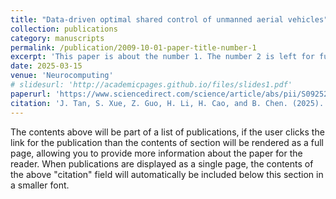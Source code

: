 ```yaml
---
title: "Data-driven optimal shared control of unmanned aerial vehicles"
collection: publications
category: manuscripts
permalink: /publication/2009-10-01-paper-title-number-1
excerpt: 'This paper is about the number 1. The number 2 is left for future work.'
date: 2025-03-15
venue: 'Neurocomputing'
# slidesurl: 'http://academicpages.github.io/files/slides1.pdf'
paperurl: 'https://www.sciencedirect.com/science/article/abs/pii/S0925231225001006'
citation: 'J. Tan, S. Xue, Z. Guo, H. Li, H. Cao, and B. Chen. (2025). &quot;Data-driven optimal shared control of unmanned aerial vehicles.&quot; <i>Neurocomputing</i>. 622, 129428. doi: 10.1016/j.neucom.2025.129428'
---
```


The contents above will be part of a list of publications, if the user clicks the link for the publication than the contents of section will be rendered as a full page, allowing you to provide more information about the paper for the reader. When publications are displayed as a single page, the contents of the above "citation" field will automatically be included below this section in a smaller font.